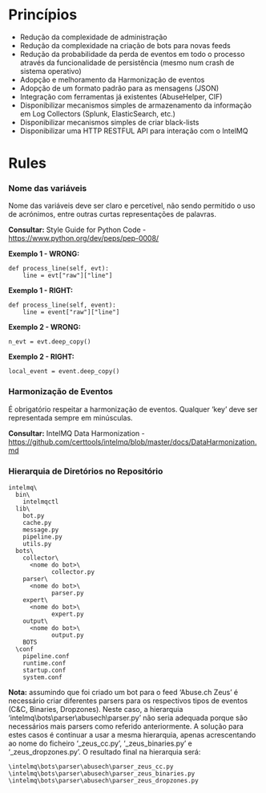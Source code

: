# Princípios
* Redução da complexidade de administração
* Redução da complexidade na criação de bots para novas feeds
* Redução da probabilidade da perda de eventos em todo o processo através da funcionalidade de persistência (mesmo num crash de sistema operativo)
* Adopção e melhoramento da Harmonização de eventos
* Adopção de um formato padrão para as mensagens (JSON)
* Integração com ferramentas já existentes (AbuseHelper, CIF)
* Disponibilizar mecanismos simples de armazenamento da informação em Log Collectors (Splunk, ElasticSearch, etc.)
* Disponibilizar mecanismos simples de criar black-lists
* Disponibilizar uma HTTP RESTFUL API para interação com o IntelMQ


# Rules

### Nome das variáveis
Nome das variáveis deve ser claro e percetível, não sendo permitido o uso de acrónimos, entre outras curtas representações de palavras.

**Consultar:** Style Guide for Python Code - https://www.python.org/dev/peps/pep-0008/

**Exemplo 1 - WRONG:**
```
def process_line(self, evt):
    line = evt["raw"]["line"]
```
**Exemplo 1 - RIGHT:**
```
def process_line(self, event):
    line = event["raw"]["line"]
```

**Exemplo 2 - WRONG:**
```
n_evt = evt.deep_copy()
```
**Exemplo 2 - RIGHT:**
```
local_event = event.deep_copy()
```

### Harmonização de Eventos

É obrigatório respeitar a harmonização de eventos. Qualquer ‘key’ deve ser representada sempre em minúsculas.

**Consultar:** IntelMQ Data Harmonization - https://github.com/certtools/intelmq/blob/master/docs/DataHarmonization.md


### Hierarquia de Diretórios no Repositório
```
intelmq\
  bin\
    intelmqctl
  lib\
    bot.py
    cache.py
    message.py
    pipeline.py
    utils.py
  bots\
    collector\
      <nome do bot>\
		    collector.py
    parser\
      <nome do bot>\
		    parser.py
    expert\
      <nome do bot>\
		    expert.py
    output\
      <nome do bot>\
		    output.py
    BOTS
  \conf
    pipeline.conf
    runtime.conf
    startup.conf
    system.conf
```
**Nota:** assumindo que foi criado um bot para o feed ‘Abuse.ch Zeus’ é necessário criar diferentes parsers para os respectivos tipos de eventos (C&C, Binaries, Dropzones). Neste caso, a hierarquia ‘intelmq\bots\parser\abusech\parser.py’ não seria adequada porque são necessários mais parsers como referido anteriormente. A solução para estes casos é continuar a usar a mesma hierarquia, apenas acrescentando ao nome do ficheiro ‘_zeus_cc.py’, ‘_zeus_binaries.py’ e ‘_zeus_dropzones.py’. O resultado final na hierarquia será:
```
\intelmq\bots\parser\abusech\parser_zeus_cc.py
\intelmq\bots\parser\abusech\parser_zeus_binaries.py
\intelmq\bots\parser\abusech\parser_zeus_dropzones.py
```

